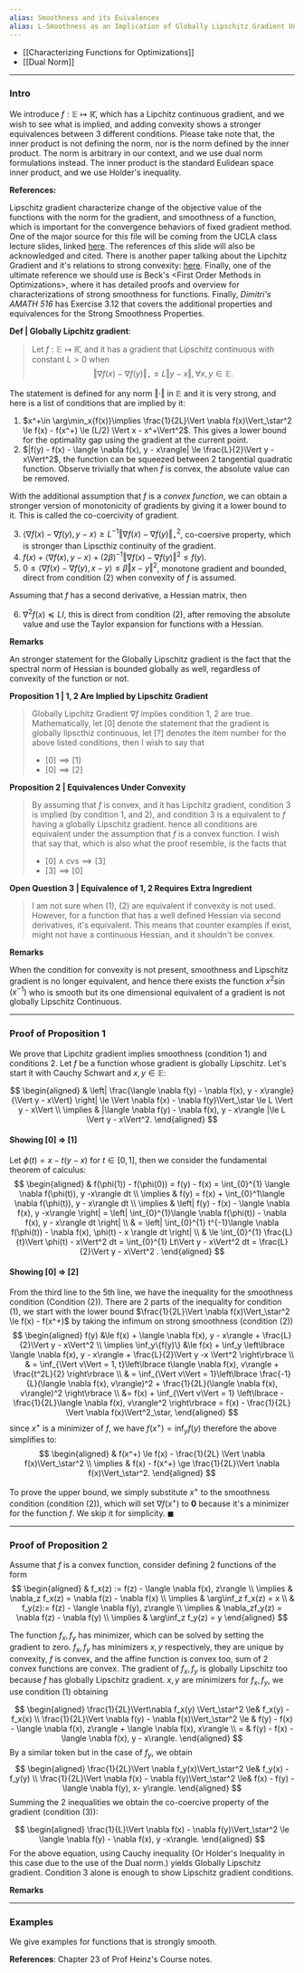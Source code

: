 ```yaml
---
alias: Smoothness and its Euivalences
alias: L-Smoothness as an Implication of Globally Lipschitz Gradient Under Convexity
---
```

* [[Characterizing Functions for Optimizations]]
* [[Dual Norm]]

---
### **Intro**

We introduce $f:\mathbb E \mapsto \mathbb{\bar R}$, which has a Lipchitz continuous gradient, and we wish to see what is implied, and adding convexity shows a stronger equivalences between 3 different conditions. Please take note that, the inner product is not defining the norm, nor is the norm defined by the inner product. The norm is arbitrary in our context, and we use dual norm formulations instead. The inner product is the standard Eulidean space inner product, and we use Holder's inequality. 

**References:** 

Lipschitz gradient characterize change of the objective value of the functions with the norm for the gradient, and smoothness of a function, which is important for the convergence behaviors of fixed gradient method. One of the major source for this file will be coming from the UCLA class lecture slides, linked [here](http://www.seas.ucla.edu/~vandenbe/236C/lectures/gradient.pdf#page14). The references of this slide will also be acknowledged and cited. There is another paper talking about the Lipchitz Gradient and it's relations to strong convexity: [here](https://arxiv.org/abs/1803.06573). Finally, one of the ultimate reference we should use is Beck's \<First Order Methods in Optimizations\>, where it has detailed proofs and overview for characterizations of strong smoothness for functions. Finally, *Dimitri's AMATH 516* has Exercise 3.12 that covers the additional properties and equivalences for the Strong Smoothness Properties. 

**Def | Globally Lipchitz gradient**: 

> Let $f: \mathbb E \mapsto \mathbb{\bar R}$, and it has a gradient that Lipschitz continuous with constant $L >0$  when
> $$
> \Vert \nabla f(x) - \nabla f(y)\Vert_\star\le L \Vert y - x\Vert, \forall x, y\in \mathbb E. 
> $$

The statement is defined for any norm $\Vert \cdot\Vert$ in $\mathbb E$ and it is very strong, and here is a list of conditions that are implied by it: 
1. $x^+\in \arg\min_x{f(x)}\implies \frac{1}{2L}\Vert \nabla f(x)\Vert_\star^2 \le f(x) - f(x^+) \le (L/2) \Vert x - x^+\Vert^2$. This gives a lower bound for the optimality gap using the gradient at the current point. 
2. $|f(y) - f(x) - \langle \nabla f(x), y - x\rangle| \le \frac{L}{2}\Vert y - x\Vert^2$, the function can be squeezed between 2 tangential quadratic function. Observe trivially that when $f$ is convex, the absolute value can be removed. 

With the additional assumption that $f$ is a *convex function*, we can obtain a stronger version of monotonicity of gradients by giving it a lower bound to it. This is called the co-coercivity of gradient. 

3. $\langle \nabla f(x) - \nabla f(y), y - x\rangle \ge L^{-1}\Vert \nabla f(x) - \nabla f(y)\Vert_\star^2$, co-coersive property, which is stronger than Lipscthiz continuity of the gradient. 
4. $f(x) + \langle \nabla f(x), y - x\rangle + (2\beta)^{-1}\Vert \nabla f(x) - \nabla f(y)\Vert^2 \le f(y)$. 
5. $0 \le \langle \nabla f(x) - \nabla f(y), x - y\rangle\le \beta \Vert x - y\Vert^2$, monotone gradient and bounded, direct from condition (2) when convexity of $f$ is assumed. 

Assuming that $f$ has a second derivative, a Hessian matrix, then 

6. $\nabla^2 f(x)\preceq LI$, this is direct from condition (2), after removing the absolute value and use the Taylor expansion for functions with a Hessian. 

**Remarks**

An stronger statement for the Globally Lipschitz gradient is the fact that the spectral norm of Hessian is bounded globally as well, regardless of convexity of the function or not. 

**Proposition 1 | 1, 2 Are Implied by Lipschitz Gradient**

> Globally Lipchitz Gradient $\nabla f$ implies condition 1, 2 are true. Mathematically, let \[0\] denote the statement that the gradient is globally lipscthiz continuous, let \[?\] denotes the item number for the above listed conditions, then I wish to say that
> * $[0]\implies [1]$ 
> * $[0]\implies [2]$

**Proposition 2 | Equivalences Under Convexity**

> By assuming that $f$ is convex, and it has Lipchitz gradient, condition 3 is implied (by condition 1, and 2), and condition 3 is a equivalent to $f$ having a globally Lipschitz gradient. hence all conditions are equivalent under the assumption that $f$ is a convex function. I wish that say that, which is also what the proof resemble, is the facts that 
> * $[0]\wedge\text{cvs}\implies [3]$
> * $[3]\implies [0]$

**Open Question 3 | Equivalence of 1, 2 Requires Extra Ingredient**

> I am not sure when (1), (2) are equivalent if convexity is not used. However, for a function that has a well defined Hessian via second derivatives, it's equivalent. This means that counter examples if exist, might not have a continuous Hessian, and it shouldn't be convex. 

**Remarks**

When the condition for convexity is not present, smoothness and Lipschitz gradient is no longer equivalent, and hence there exists the function $x^2\sin(x^{-1})$ who is smooth but its one dimensional equivalent of a gradient is not globally Lipschitz Continuous. 

---
### **Proof of Proposition 1**

We prove that Lipchitz gradient implies smoothness (condition 1) and conditions 2. Let $f$ be a function whose gradient is globally Lipschitz. Let's start it with Cauchy Schwart and $x, y\in \mathbb E$: 

$$
\begin{aligned}
    & \left|
        \frac{\langle \nabla f(y) - \nabla f(x), y - x\rangle}{\Vert y - x\Vert}
    \right|
    \le 
    \Vert \nabla f(x) - \nabla f(y)\Vert_\star \le L \Vert y - x\Vert
    \\
    \implies & 
    |\langle \nabla f(y) - \nabla f(x), y - x\rangle |\le L \Vert y - x\Vert^2. 
\end{aligned}
$$

#### **Showing \[0\] => \[1\]**

Let $\phi(t) = x - t(y - x)$ for $t \in [0, 1]$, then we consider the fundamental theorem of calculus: 
$$
\begin{aligned}
    & f(\phi(1)) - f(\phi(0)) = f(y) - f(x) = \int_{0}^{1} 
    \langle \nabla f(\phi(t)), y -x\rangle
    dt
    \\
    \implies & 
    f(y) = f(x) + \int_{0}^1\langle \nabla f(\phi(t)), y - x\rangle dt
    \\
    \implies & 
    \left|
        f(y) - f(x) - \langle \nabla f(x), y -x\rangle
    \right| = 
    \left|
        \int_{0}^{1}\langle \nabla f(\phi(t)) - \nabla f(x), y - x\rangle dt
    \right|
    \\
    & = \left|
        \int_{0}^{1} 
            t^{-1}\langle \nabla f(\phi(t)) - \nabla f(x), \phi(t) - x \rangle
        dt
    \right|
    \\
    & \le 
    \int_{0}^{1} 
        \frac{L}{t}\Vert \phi(t) - x\Vert^2
    dt = \int_{0}^{1} 
        Lt\Vert y - x\Vert^2
    dt = \frac{L}{2}\Vert y - x\Vert^2 .
\end{aligned}
$$

#### **Showing \[0\] => \[2\]**

From the third line to the 5th line, we have the inequality for the smoothness condition (Condition (2)). There are 2 parts of the inequality for condition (1), we start with the lower bound $\frac{1}{2L}\Vert \nabla f(x)\Vert_\star^2 \le f(x) - f(x^+)$ by taking the infimum on strong smoothness (condition (2))
$$
\begin{aligned}
    f(y) &\le f(x) + \langle \nabla f(x), y - x\rangle + \frac{L}{2}\Vert y - x\Vert^2
    \\
    \implies \inf_y\{f(y)\} &\le f(x) + \inf_y 
    \left\lbrace
        \langle \nabla f(x), y - x\rangle + \frac{L}{2}\Vert y -x \Vert^2
    \right\rbrace
    \\
    & = \inf_{\Vert v\Vert = 1, t}\left\lbrace
        t\langle \nabla f(x), v\rangle + \frac{t^2L}{2}
    \right\rbrace
    \\
    & = 
    \inf_{\Vert v\Vert = 1}\left\lbrace
        \frac{-1}{L}(\langle \nabla f(x), v\rangle)^2 + 
        \frac{1}{2L}(\langle \nabla f(x), v\rangle)^2
    \right\rbrace
    \\
    &= 
    f(x) + \inf_{\Vert v\Vert = 1} \left\lbrace
        -\frac{1}{2L}\langle \nabla f(x), v\rangle^2
    \right\rbrace = f(x) - \frac{1}{2L} \Vert \nabla f(x)\Vert^2_\star, 
\end{aligned}
$$
since $x^+$ is a minimizer of $f$, we have $f(x^+)=\inf_y f(y)$ therefore the above simplifies to: 
$$
\begin{aligned}
    & f(x^+) \le f(x) - \frac{1}{2L} \Vert \nabla f(x)\Vert_\star^2
    \\
    \implies & f(x) - f(x^+) \ge \frac{1}{2L}\Vert \nabla f(x)\Vert_\star^2. 
\end{aligned}
$$

To prove the upper bound, we simply substitute $x^+$ to the smoothness condition (condition (2)), which will set $\nabla f(x^+)$ to $\mathbf 0$ because it's a minimizer for the function $f$. We skip it for simplicity. $\blacksquare$

---
### **Proof of Proposition 2**

Assume that $f$ is a convex function, consider defining 2 functions of the form
$$
\begin{aligned}
    & f_x(z) := f(z) - \langle \nabla f(x), z\rangle
    \\
    \implies  &
    \nabla_z f_x(z) = \nabla f(z) - \nabla f(x)
    \\
    \implies 
    & \arg\inf_z f_x(z) = x
    \\
    & f_y(z):= f(z) - \langle \nabla f(y), z\rangle
    \\
    \implies 
    & \nabla_zf_y(z) = \nabla f(z) - \nabla f(y)
    \\
    \implies 
    & \arg\inf_z f_y(z) = y
\end{aligned}
$$

The function $f_x, f_y$ has minimizer, which can be solved by setting the gradient to zero. $f_x, f_y$ has minimizers $x, y$ respectively, they are unique by convexity, $f$ is convex, and the affine function is convex too, sum of 2 convex functions are convex. The gradient of $f_x, f_y$ is globally Lipschitz too because $f$ has globally Lipschitz gradient. $x, y$ are minimizers for $f_x, f_y$, we use condition (1) obtaining 

$$
\begin{aligned}
    \frac{1}{2L}\Vert\nabla f_x(y) \Vert_\star^2 \le& f_x(y) - f_x(x)
    \\
    \frac{1}{2L}\Vert \nabla f(y) - \nabla f(x)\Vert_\star^2 \le &
    f(y) - f(x) - \langle \nabla f(x), z\rangle + \langle \nabla f(x), x\rangle
    \\
    = & f(y) - f(x) - \langle \nabla f(x), y - x\rangle. 
\end{aligned}
$$
By a similar token but in the case of $f_y$, we obtain
$$
\begin{aligned}
    \frac{1}{2L}\Vert \nabla f_y(x)\Vert_\star^2
    \le& f_y(x) - f_y(y)
    \\
    \frac{1}{2L}\Vert \nabla f(x) - \nabla f(y)\Vert_\star^2 
    \le& f(x) - f(y) - \langle \nabla f(y), x- y\rangle. 
\end{aligned}
$$
Summing the 2 inequalities we obtain the co-coercive property of the gradient (condition (3)): 

$$
\begin{aligned}
    \frac{1}{L}\Vert \nabla f(x) - \nabla f(y)\Vert_\star^2 \le 
    \langle \nabla f(y) - \nabla f(x), y -x\rangle.
\end{aligned}
$$
For the above equation, using Cauchy inequality (Or Holder's Inequality in this case due to the use of the Dual norm.) yields Globally Lipschitz gradient. Condition 3 alone is enough to show Lipschitz gradient conditions. 

**Remarks**




----
### **Examples**

We give examples for functions that is strongly smooth. 

**References**: Chapter 23 of Prof Heinz's Course notes. 

